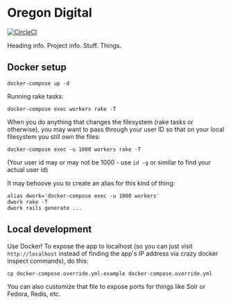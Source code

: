 # Oregon Digital

[![CircleCI](https://circleci.com/gh/OregonDigital/OD2.svg?style=svg)](https://circleci.com/gh/OregonDigital/OD2)

Heading info.  Project info.  Stuff.  Things.

## Docker setup

    docker-compose up -d

Running rake tasks:

    docker-compose exec workers rake -T

When you do anything that changes the filesystem (rake tasks or otherwise), you
may want to pass through your user ID so that on your local filesystem you
still own the files:

    docker-compose exec -u 1000 workers rake -T

(Your user id may or may not be 1000 - use `id -g` or similar to find your
actual user id)

It may behoove you to create an alias for this kind of thing:

    alias dwork='docker-compose exec -u 1000 workers'
    dwork rake -T
    dwork rails generate ...

## Local development

Use Docker!  To expose the app to localhost (so you can just visit
`http://localhost` instead of finding the app's IP address via crazy docker
inspect commands), do this:

    cp docker-compose.override.yml-example docker-compose.override.yml

You can also customize that file to expose ports for things like Solr or
Fedora, Redis, etc.
